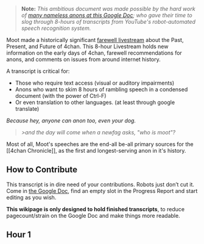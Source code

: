 > **Note:** _This ambitious document was made possible by the hard work of [many nameless anons at this Google Doc](https://docs.google.com/document/d/1pL3LmKIb6Q25LGzO3GwNqgGOAjQnrCasdMULVpwF4vw/edit#); who gave their time to slog through 8-hours of transcripts from YouTube's robot-automated speech recognition system._

Moot made a historically significant [farewell livestream](https://www.youtube.com/watch?v=XYUKJBZuUig) about the Past, Present, and Future of 4chan. This 8-hour Livestream holds new information on the early days of 4chan, farewell recommendations for anons, and comments on issues from around internet history.

A transcript is critical for: 

* Those who require text access (visual or auditory impairments)
* Anons who want to skim 8 hours of rambling speech in a condensed document (with the power of Ctrl-F)
* Or even translation to other languages. (at least through google translate)

*Because hey, anyone can anon too, even your dog.* 

> _\>and the day will come when a newfag asks, "who is moot"?_

Most of all, Moot's speeches are the end-all be-all primary sources for the [[4chan Chronicle]], as the first and longest-serving anon in it's history.

## How to Contribute

This transcript is in dire need of your contributions. Robots just don’t cut it. Come in [the Google Doc](https://docs.google.com/document/d/1pL3LmKIb6Q25LGzO3GwNqgGOAjQnrCasdMULVpwF4vw/edit#),  find an empty slot in the Progress Report and start editing as you wish.

**This wikipage is only designed to hold finished transcripts**, to reduce pagecount/strain on the Google Doc and make things more readable.

## Hour 1

